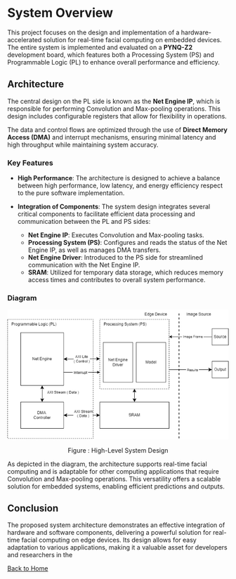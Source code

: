 # System Overview

This project focuses on the design and implementation of a hardware-accelerated solution for real-time facial computing on embedded devices. The entire system is implemented and evaluated on a **PYNQ-Z2** development board, which features both a Processing System (PS) and Programmable Logic (PL) to enhance overall performance and efficiency.

## Architecture

The central design on the PL side is known as the **Net Engine IP**, which is responsible for performing Convolution and Max-pooling operations. This design includes configurable registers that allow for flexibility in operations. 

The data and control flows are optimized through the use of **Direct Memory Access (DMA)** and interrupt mechanisms, ensuring minimal latency and high throughput while maintaining system accuracy.

### Key Features

- **High Performance**: The architecture is designed to achieve a balance between high performance, low latency, and energy efficiency respect to the pure software implementation.

- **Integration of Components**: The system design integrates several critical components to facilitate efficient data processing and communication between the PL and PS sides:
  - **Net Engine IP**: Executes Convolution and Max-pooling tasks.
  - **Processing System (PS)**: Configures and reads the status of the Net Engine IP, as well as manages DMA transfers.
  - **Net Engine Driver**: Introduced to the PS side for streamlined communication with the Net Engine IP.
  - **SRAM**: Utilized for temporary data storage, which reduces memory access times and contributes to overall system performance.

### Diagram

![High-Level System Design](../images/high-level-system-design.png)  
<p align="center">Figure : High-Level System Design</p>

As depicted in the diagram, the architecture supports real-time facial computing and is adaptable for other computing applications that require Convolution and Max-pooling operations. This versatility offers a scalable solution for embedded systems, enabling efficient predictions and outputs.

## Conclusion

The proposed system architecture demonstrates an effective integration of hardware and software components, delivering a powerful solution for real-time facial computing on edge devices. Its design allows for easy adaptation to various applications, making it a valuable asset for developers and researchers in the

[Back to Home](./)